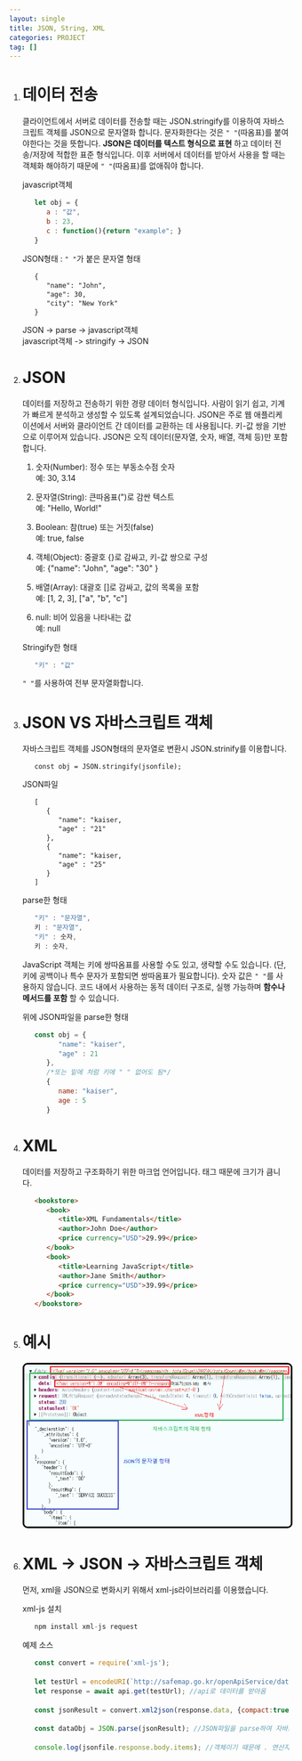 ```yaml
---
layout: single
title: JSON, String, XML
categories: PROJECT
tag: []
---
```


1. # 데이터 전송 
   클라이언트에서 서버로 데이터를 전송할 때는 JSON.stringify를 이용하여 자바스크립트 객체를 JSON으로 문자열화 합니다. 문자화한다는 것은 `" "`(따옴표)를 붙여야한다는 것을 뜻합니다. __JSON은 데이터를 텍스트 형식으로 표현__ 하고 데이터 전송/저장에 적합한 표준 형식입니다. 이후 서버에서 데이터를 받아서 사용을 할 때는 객체화 해야하기 때문에 `" "`(따옴표)를 없애줘야 합니다.    

   javascript객체   
   ```js
      let obj = {
         a : "값",
         b : 23,
         c : function(){return "example"; }
      }
   ```   

   JSON형태 : `" "`가 붙은 문자열 형태   
   ```
      {
         "name": "John",
         "age": 30,
         "city": "New York"
      }
   ```

   JSON -> parse -> javascript객체   
   javascript객체 -> stringify -> JSON   

1. # JSON

   데이터를 저장하고 전송하기 위한 경량 데이터 형식입니다. 사람이 읽기 쉽고, 기계가 빠르게 분석하고 생성할 수 있도록 설계되었습니다. JSON은 주로 웹 애플리케이션에서 서버와 클라이언트 간 데이터를 교환하는 데 사용됩니다. 키-값 쌍을 기반으로 이루어져 있습니다. JSON은 오직 데이터(문자열, 숫자, 배열, 객체 등)만 포함합니다.   

   1. 숫자(Number): 정수 또는 부동소수점 숫자     
      예: 30, 3.14   

   1. 문자열(String): 큰따옴표(")로 감싼 텍스트     
      예: "Hello, World!"   
   
   1. Boolean: 참(true) 또는 거짓(false)   
      예: true, false   
      
   1. 객체(Object): 중괄호 {}로 감싸고, 키-값 쌍으로 구성   
      예: {"name": "John", "age": "30" }   

   1. 배열(Array): 대괄호 []로 감싸고, 값의 목록을 포함   
      예: [1, 2, 3], ["a", "b", "c"]   

   1. null: 비어 있음을 나타내는 값   
      예: null   

   Stringify한 형태
   ```javascript
      "키" : "값"
   ```
   `" "`를 사용하여 전부 문자열화합니다.    

1. # JSON VS 자바스크립트 객체

   자바스크립트 객체를 JSON형태의 문자열로 변환시 JSON.strinify를 이용합니다.   
   ```
      const obj = JSON.stringify(jsonfile);
   ```

   JSON파일   
   ```
      [
         { 
            "name": "kaiser,
            "age" : "21"
         },
         {
            "name": "kaiser,
            "age" : "25"
         }
      ]
   ```

   parse한 형태
   ```javascript
      "키" : "문자열",
      키 : "문자열",
      "키" : 숫자,
      키 : 숫자,
   ```
   JavaScript 객체는 키에 쌍따옴표를 사용할 수도 있고, 생략할 수도 있습니다. (단, 키에 공백이나 특수 문자가 포함되면 쌍따옴표가 필요합니다). 숫자 값은 `" "`를 사용하지 않습니다.  코드 내에서 사용하는 동적 데이터 구조로, 실행 가능하며 __함수나 메서드를 포함__ 할 수 있습니다.   

   위에 JSON파일을 parse한 형태   
   ```javascript
      const obj = { 
            "name": "kaiser",
            "age" : 21
         },
         /*또는 밑에 처럼 키에 " " 없어도 됨*/
         {
            name: "kaiser",
            age : 5
         }
   ```

1. # XML

   데이터를 저장하고 구조화하기 위한 마크업 언어입니다. 태그 때문에 크기가 큼니다.   

   ```html
      <bookstore>
         <book>
            <title>XML Fundamentals</title>
            <author>John Doe</author>
            <price currency="USD">29.99</price>
         </book>
         <book>
            <title>Learning JavaScript</title>
            <author>Jane Smith</author>
            <price currency="USD">39.99</price>
         </book>
      </bookstore>
   ```

1. # 예시

   <img src="../../imgs/project/json_xml.png" style="border:3px solid black;border-radius:9px;width:700px">  


1. # XML -> JSON -> 자바스크립트 객체

   먼저, xml을 JSON으로 변화시키 위해서 xml-js라이브러리를 이용했습니다.   

   xml-js 설치   
   ```js
      npm install xml-js request
   ```   

   예제 소스
   ```js
      const convert = require('xml-js');

      let testUrl = encodeURI(`http://safemap.go.kr/openApiService/data/getPharmacyData.do?serviceKeyAH80S7N7P3&pageNo=2&numOfRows=300&type=JSON`);
      let response = await api.get(testUrl); //api로 데이터를 받아옴

      const jsonResult = convert.xml2json(response.data, {compact:true, spaces:3});  //response.data가 XML형태로 이루어져있음, JSON으로 변형, compact : JSON으로 변형, spaces : JSON으로 변형시 띄어쓰기 간격

      const dataObj = JSON.parse(jsonResult); //JSON파일을 parse하여 자바스크립트 객체로 변환   

      console.log(jsonfile.response.body.items); //객체이기 때문에 . 연산자로 원하는 요소에 접근 가능   
   ```
